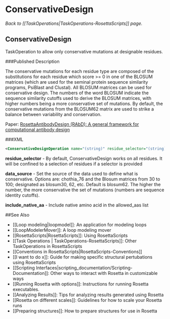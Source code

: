# ConservativeDesign
*Back to [[TaskOperations|TaskOperations-RosettaScripts]] page.*
## ConservativeDesign

TaskOperation to allow only conservative mutations at designable residues.

###Published Description

The conservative mutations for each residue type are composed
of the substitutions for each residue which score >= 0 in one
of the BLOSUM matrices (which are used for the seminal
protein sequence similarity programs, PsiBlast and Clustal).
All BLOSUM matrices can be used for conservative design.
The numbers of the word BLOSUM indicate the sequence similarity
cutoffs used to derive the BLOSUM matrices, with higher numbers
being a more conservative set of mutations.
By default, the conservative mutations from the BLOSUM62 matrix
are used to strike a balance between variability and conservation.

Paper: [RosettaAntibodyDesign (RAbD): A general framework for computational antibody design](https://doi.org/10.1371/journal.pcbi.1006112)

###XML

```xml
<ConservativeDesignOperation name="(string)" residue_selector="(string)" data_source=(string,"blosum62") include_native_aa=(bool,"true")/>
```

**residue_selector** - By default, ConservativeDesign works on all residues. It will be confined to a selection of residues if a selector is provided

**data_source** - Set the source of the data used to define what is conservative. Options are: chothia_76 and the Blosum matrices from 30 to 100; designated as blosum30, 62, etc. Default is blosum62.  The higher the number, the more conservative the set of mutations (numbers are sequence identity cutoffs).

**include_native_aa** - Include native amino acid in the allowed_aas list

##See Also

* [[Loop modeling|loopmodel]]: An application for modeling loops
* [[LoopModelerMover]]: A loop modeling mover
* [[RosettaScripts|RosettaScripts]]: Using RosettaScripts
* [[Task Operations | TaskOperations-RosettaScripts]]: Other TaskOperations in RosettaScripts
* [[Conventions in RosettaScripts|RosettaScripts-Conventions]]
* [[I want to do x]]: Guide for making specific structural pertubations using RosettaScripts
* [[Scripting Interfaces|scripting_documentation/Scripting-Documentation]]: Other ways to interact with Rosetta in customizable ways
* [[Running Rosetta with options]]: Instructions for running Rosetta executables.
* [[Analyzing Results]]: Tips for analyzing results generated using Rosetta
* [[Rosetta on different scales]]: Guidelines for how to scale your Rosetta runs
* [[Preparing structures]]: How to prepare structures for use in Rosetta
